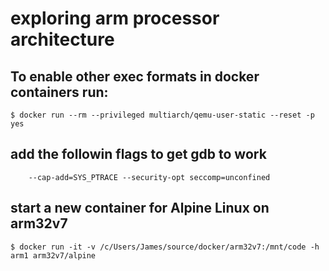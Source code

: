 # exploring arm processor architecture

## To enable other exec formats in docker containers run:
```
$ docker run --rm --privileged multiarch/qemu-user-static --reset -p yes
```

## add the followin flags to get gdb to work
```
    --cap-add=SYS_PTRACE --security-opt seccomp=unconfined
```


## start a new container for Alpine Linux on arm32v7
```
$ docker run -it -v /c/Users/James/source/docker/arm32v7:/mnt/code -h arm1 arm32v7/alpine
```
